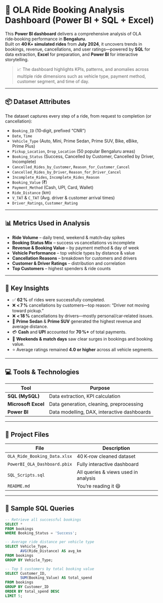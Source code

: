 
# 🚖 OLA Ride Booking Analysis Dashboard (Power BI + SQL + Excel)


This **Power BI dashboard** delivers a comprehensive analysis of OLA ride‑booking performance in **Bengaluru**.  
Built on **40 K+ simulated rides** from **July 2024**, it uncovers trends in bookings, revenue, cancellations, and user ratings—powered by **SQL** for data extraction, **Excel** for preparation, and **Power BI** for interactive storytelling.

> 📈 The dashboard highlights KPIs, patterns, and anomalies across multiple ride dimensions such as vehicle type, payment method, customer segment, and time of day.

---

## 📦 Dataset Attributes

The dataset captures every step of a ride, from request to completion (or cancellation):

- `Booking_ID` (10‑digit, prefixed “CNR”)
- `Date`, `Time`
- `Vehicle_Type` (Auto, Mini, Prime Sedan, Prime SUV, Bike, eBike, Prime Plus)
- `Pickup_Location`, `Drop_Location` (50 popular Bengaluru areas)
- `Booking_Status` (Success, Cancelled by Customer, Cancelled by Driver, Incomplete)
- `Cancelled_Rides_by_Customer`, `Reason_for_Customer_Cancel`
- `Cancelled_Rides_by_Driver`, `Reason_for_Driver_Cancel`
- `Incomplete_Rides`, `Incomplete_Rides_Reason`
- `Booking_Value` (₹)
- `Payment_Method` (Cash, UPI, Card, Wallet)
- `Ride_Distance` (km)
- `V_TAT` & `C_TAT` (Avg. driver & customer arrival times)
- `Driver_Ratings`, `Customer_Rating`

---

## 📊 Metrics Used in Analysis

- **Ride Volume** – daily trend, weekend & match‑day spikes  
- **Booking Status Mix** – success vs cancellations vs incomplete  
- **Revenue & Booking Value** – by payment method & day of week  
- **Vehicle Performance** – top vehicle types by distance & value  
- **Cancellation Reasons** – breakdown for customers and drivers  
- **Customer & Driver Ratings** – distribution and correlation  
- **Top Customers** – highest spenders & ride counts  

---



## 🧠 Key Insights

- ✅ **62 %** of rides were successfully completed.  
- ❌ **< 7 %** cancellations by customers—top reason: “Driver not moving toward pickup.”  
- ❌ **< 18 %** cancellations by drivers—mostly personal/car‑related issues.  
- 🚗 **Prime Sedan** & **Prime SUV** generated the highest revenue and average distance.  
- 💳 **Cash** and **UPI** accounted for **70 %+** of total payments.  
- 📅 **Weekends & match days** saw clear surges in bookings and booking value.  
- ⭐ Average ratings remained **4.0 or higher** across all vehicle segments.

---

## 💻 Tools & Technologies

| Tool | Purpose |
|------|---------|
| **SQL (MySQL)** | Data extraction, KPI calculation |
| **Microsoft Excel** | Data generation, cleaning, preprocessing |
| **Power BI** | Data modelling, DAX, interactive dashboards |

---

## 📁 Project Files

| File | Description |
|------|-------------|
| `OLA_Ride_Booking_Data.xlsx` | 40 K‑row cleaned dataset |
| `PowerBI_OLA_Dashboard.pbix` | Fully interactive dashboard |
| `SQL_Scripts.sql` | All queries & views used in analysis |
| `README.md` | You’re reading it 😄 |

---

## 🔗 Sample SQL Queries

```sql
-- Retrieve all successful bookings
SELECT *
FROM bookings
WHERE Booking_Status = 'Success';

-- Average ride distance per vehicle type
SELECT Vehicle_Type,
       AVG(Ride_Distance) AS avg_km
FROM bookings
GROUP BY Vehicle_Type;

-- Top 5 customers by total booking value
SELECT Customer_ID,
       SUM(Booking_Value) AS total_spend
FROM bookings
GROUP BY Customer_ID
ORDER BY total_spend DESC
LIMIT 5;
```


